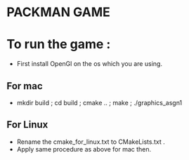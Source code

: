 PACKMAN GAME
=========================

# To run the game :

- First install OpenGl on the os which you are using.

## For mac
- mkdir build ; cd build ; cmake .. ; make ; ./graphics_asgn1

## For Linux
- Rename the cmake_for_linux.txt to CMakeLists.txt .
- Apply same procedure as above for mac then.

